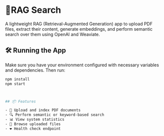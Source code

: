 # 🚀RAG Search

A lightweight RAG (Retrieval-Augmented Generation) app to upload PDF files, extract their content, generate embeddings, and perform semantic search over them using OpenAI and Weaviate.

## 🛠️ Running the App

Make sure you have your environment configured with necessary variables and dependencies. Then run:

```bash
npm install
npm start



## 📦 Features

- 📄 Upload and index PDF documents  
- 🔍 Perform semantic or keyword-based search  
- 📊 View system statistics  
- 📁 Browse uploaded files  
- ❤️ Health check endpoint  
